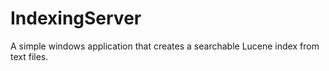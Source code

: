 # IndexingServer
A simple windows application that creates a searchable Lucene index from text files.
